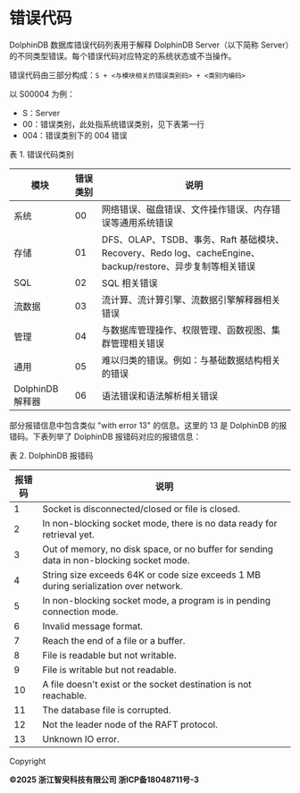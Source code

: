 # 错误代码

DolphinDB 数据库错误代码列表用于解释 DolphinDB Server（以下简称 Server）的不同类型错误。每个错误代码对应特定的系统状态或不当操作。

错误代码由三部分构成：`S + <与模块相关的错误类别码> + <类别内编码>`

以 S00004 为例：

* S：Server
* 00：错误类别，此处指系统错误类别，见下表第一行
* 004：错误类别下的 004 错误

表 1. 错误代码类别

| 模块 | 错误类别 | 说明 |
| --- | --- | --- |
| 系统 | 00 | 网络错误、磁盘错误、文件操作错误、内存错误等通用系统错误 |
| 存储 | 01 | DFS、OLAP、TSDB、事务、Raft 基础模块、Recovery、Redo log、cacheEngine、backup/restore、异步复制等相关错误 |
| SQL | 02 | SQL 相关错误 |
| 流数据 | 03 | 流计算、流计算引擎、流数据引擎解释器相关错误 |
| 管理 | 04 | 与数据库管理操作、权限管理、函数视图、集群管理相关错误 |
| 通用 | 05 | 难以归类的错误。例如：与基础数据结构相关的错误 |
| DolphinDB 解释器 | 06 | 语法错误和语法解析相关错误 |

部分报错信息中包含类似 "with error 13" 的信息。这里的 13 是 DolphinDB 的报错码。下表列举了 DolphinDB
报错码对应的报错信息：

表 2. DolphinDB 报错码

| 报错码 | 说明 |
| --- | --- |
| 1 | Socket is disconnected/closed or file is closed. |
| 2 | In non-blocking socket mode, there is no data ready for retrieval yet. |
| 3 | Out of memory, no disk space, or no buffer for sending data in non-blocking socket mode. |
| 4 | String size exceeds 64K or code size exceeds 1 MB during serialization over network. |
| 5 | In non-blocking socket mode, a program is in pending connection mode. |
| 6 | Invalid message format. |
| 7 | Reach the end of a file or a buffer. |
| 8 | File is readable but not writable. |
| 9 | File is writable but not readable. |
| 10 | A file doesn't exist or the socket destination is not reachable. |
| 11 | The database file is corrupted. |
| 12 | Not the leader node of the RAFT protocol. |
| 13 | Unknown IO error. |

Copyright

**©2025 浙江智臾科技有限公司 浙ICP备18048711号-3**
